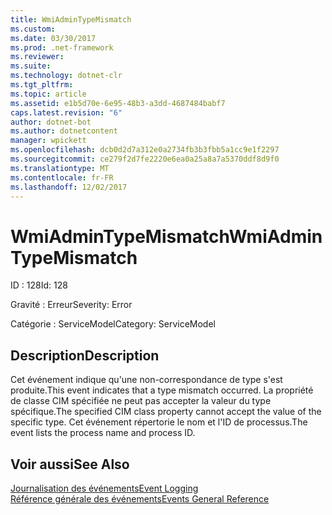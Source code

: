 ```yaml
---
title: WmiAdminTypeMismatch
ms.custom: 
ms.date: 03/30/2017
ms.prod: .net-framework
ms.reviewer: 
ms.suite: 
ms.technology: dotnet-clr
ms.tgt_pltfrm: 
ms.topic: article
ms.assetid: e1b5d70e-6e95-48b3-a3dd-4687484babf7
caps.latest.revision: "6"
author: dotnet-bot
ms.author: dotnetcontent
manager: wpickett
ms.openlocfilehash: dcb0d2d7a312e0a2734fb3b3fbb5a1cc9e1f2297
ms.sourcegitcommit: ce279f2d7fe2220e6ea0a25a8a7a5370ddf8d9f0
ms.translationtype: MT
ms.contentlocale: fr-FR
ms.lasthandoff: 12/02/2017
---
```

# <a name="wmiadmintypemismatch"></a><span data-ttu-id="1a475-102">WmiAdminTypeMismatch</span><span class="sxs-lookup"><span data-stu-id="1a475-102">WmiAdminTypeMismatch</span></span>
<span data-ttu-id="1a475-103">ID : 128</span><span class="sxs-lookup"><span data-stu-id="1a475-103">Id: 128</span></span>  
  
 <span data-ttu-id="1a475-104">Gravité : Erreur</span><span class="sxs-lookup"><span data-stu-id="1a475-104">Severity: Error</span></span>  
  
 <span data-ttu-id="1a475-105">Catégorie : ServiceModel</span><span class="sxs-lookup"><span data-stu-id="1a475-105">Category: ServiceModel</span></span>  
  
## <a name="description"></a><span data-ttu-id="1a475-106">Description</span><span class="sxs-lookup"><span data-stu-id="1a475-106">Description</span></span>  
 <span data-ttu-id="1a475-107">Cet événement indique qu'une non-correspondance de type s'est produite.</span><span class="sxs-lookup"><span data-stu-id="1a475-107">This event indicates that a type mismatch occurred.</span></span> <span data-ttu-id="1a475-108">La propriété de classe CIM spécifiée ne peut pas accepter la valeur du type spécifique.</span><span class="sxs-lookup"><span data-stu-id="1a475-108">The specified CIM class property cannot accept the value of the specific type.</span></span> <span data-ttu-id="1a475-109">Cet événement répertorie le nom et l'ID de processus.</span><span class="sxs-lookup"><span data-stu-id="1a475-109">The event lists the process name and process ID.</span></span>  
  
## <a name="see-also"></a><span data-ttu-id="1a475-110">Voir aussi</span><span class="sxs-lookup"><span data-stu-id="1a475-110">See Also</span></span>  
 [<span data-ttu-id="1a475-111">Journalisation des événements</span><span class="sxs-lookup"><span data-stu-id="1a475-111">Event Logging</span></span>](../../../../../docs/framework/wcf/diagnostics/event-logging/index.md)  
 [<span data-ttu-id="1a475-112">Référence générale des événements</span><span class="sxs-lookup"><span data-stu-id="1a475-112">Events General Reference</span></span>](../../../../../docs/framework/wcf/diagnostics/event-logging/events-general-reference.md)
